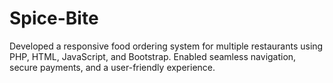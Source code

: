 # Spice-Bite
Developed a responsive food ordering system for multiple restaurants using PHP, HTML, JavaScript, and Bootstrap. Enabled seamless navigation, secure payments, and a user-friendly experience.
